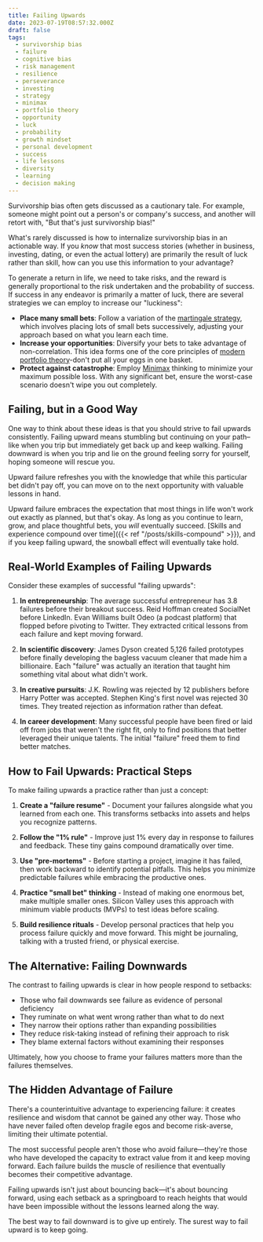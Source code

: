 ```yaml
---
title: Failing Upwards
date: 2023-07-19T08:57:32.000Z
draft: false
tags:
  - survivorship bias
  - failure
  - cognitive bias
  - risk management
  - resilience
  - perseverance
  - investing
  - strategy
  - minimax
  - portfolio theory
  - opportunity
  - luck
  - probability
  - growth mindset
  - personal development
  - success
  - life lessons
  - diversity
  - learning
  - decision making
---
```


Survivorship bias often gets discussed as a cautionary tale. For example, someone might point out a person's or company's success, and another will retort with, "But that's just survivorship bias!"

What's rarely discussed is how to internalize survivorship bias in an actionable way. If you _know_ that most success stories (whether in business, investing, dating, or even the actual lottery) are primarily the result of luck rather than skill, how can you use this information to your advantage?

To generate a return in life, we need to take risks, and the reward is generally proportional to the risk undertaken and the probability of success. If success in any endeavor is primarily a matter of luck, there are several strategies we can employ to increase our "luckiness":

- **Place many small bets**: Follow a variation of the [martingale strategy](https://en.wikipedia.org/wiki/Martingale_(betting_system)), which involves placing lots of small bets successively, adjusting your approach based on what you learn each time.
- **Increase your opportunities**: Diversify your bets to take advantage of non-correlation. This idea forms one of the core principles of [modern portfolio theory](https://en.wikipedia.org/wiki/Modern_portfolio_theory)-don't put all your eggs in one basket.
- **Protect against catastrophe**: Employ [Minimax](https://en.wikipedia.org/wiki/Minimax) thinking to minimize your maximum possible loss. With any significant bet, ensure the worst-case scenario doesn't wipe you out completely.

## Failing, but in a Good Way

One way to think about these ideas is that you should strive to fail upwards consistently. Failing upward means stumbling but continuing on your path–like when you trip but immediately get back up and keep walking. Failing downward is when you trip and lie on the ground feeling sorry for yourself, hoping someone will rescue you.

Upward failure refreshes you with the knowledge that while this particular bet didn't pay off, you can move on to the next opportunity with valuable lessons in hand.

Upward failure embraces the expectation that most things in life won't work out exactly as planned, but that's okay. As long as you continue to learn, grow, and place thoughtful bets, you _will_ eventually succeed. [Skills and experience compound over time]({{< ref "/posts/skills-compound" >}}), and if you keep failing upward, the snowball effect will eventually take hold.

## Real-World Examples of Failing Upwards

Consider these examples of successful "failing upwards":

1. **In entrepreneurship**: The average successful entrepreneur has 3.8 failures before their breakout success. Reid Hoffman created SocialNet before LinkedIn. Evan Williams built Odeo (a podcast platform) that flopped before pivoting to Twitter. They extracted critical lessons from each failure and kept moving forward.

2. **In scientific discovery**: James Dyson created 5,126 failed prototypes before finally developing the bagless vacuum cleaner that made him a billionaire. Each "failure" was actually an iteration that taught him something vital about what didn't work.

3. **In creative pursuits**: J.K. Rowling was rejected by 12 publishers before Harry Potter was accepted. Stephen King's first novel was rejected 30 times. They treated rejection as information rather than defeat.

4. **In career development**: Many successful people have been fired or laid off from jobs that weren't the right fit, only to find positions that better leveraged their unique talents. The initial "failure" freed them to find better matches.

## How to Fail Upwards: Practical Steps

To make failing upwards a practice rather than just a concept:

1. **Create a "failure resume"** - Document your failures alongside what you learned from each one. This transforms setbacks into assets and helps you recognize patterns.

2. **Follow the "1% rule"** - Improve just 1% every day in response to failures and feedback. These tiny gains compound dramatically over time.

3. **Use "pre-mortems"** - Before starting a project, imagine it has failed, then work backward to identify potential pitfalls. This helps you minimize predictable failures while embracing the productive ones.

4. **Practice "small bet" thinking** - Instead of making one enormous bet, make multiple smaller ones. Silicon Valley uses this approach with minimum viable products (MVPs) to test ideas before scaling.

5. **Build resilience rituals** - Develop personal practices that help you process failure quickly and move forward. This might be journaling, talking with a trusted friend, or physical exercise.

## The Alternative: Failing Downwards

The contrast to failing upwards is clear in how people respond to setbacks:

- Those who fail downwards see failure as evidence of personal deficiency
- They ruminate on what went wrong rather than what to do next
- They narrow their options rather than expanding possibilities
- They reduce risk-taking instead of refining their approach to risk
- They blame external factors without examining their responses

Ultimately, how you choose to frame your failures matters more than the failures themselves.

## The Hidden Advantage of Failure

There's a counterintuitive advantage to experiencing failure: it creates resilience and wisdom that cannot be gained any other way. Those who have never failed often develop fragile egos and become risk-averse, limiting their ultimate potential.

The most successful people aren't those who avoid failure—they're those who have developed the capacity to extract value from it and keep moving forward. Each failure builds the muscle of resilience that eventually becomes their competitive advantage.

Failing upwards isn't just about bouncing back—it's about bouncing forward, using each setback as a springboard to reach heights that would have been impossible without the lessons learned along the way.

The best way to fail downward is to give up entirely. The surest way to fail upward is to keep going.
